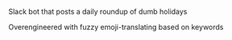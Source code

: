 Slack bot that posts a daily roundup of dumb holidays

Overengineered with fuzzy emoji-translating based on keywords